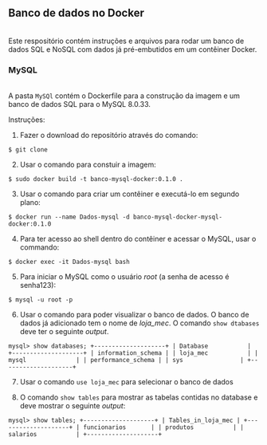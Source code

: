 ## Banco de dados no Docker
\
Este respositório contém instruções e arquivos para rodar um banco de dados SQL e NoSQL com dados já pré-embutidos em um contêiner Docker.

### MySQL
\
A pasta `MySQl` contém o Dockerfile para a construção da imagem e um banco de dados SQL para o MySQL 8.0.33.


Instruções:

1. Fazer o download do repositório através do comando:

`$ git clone`

2. Usar o comando para constuir a imagem:

`$ sudo docker build -t banco-mysql-docker:0.1.0 .`

3. Usar o comando para criar um contêiner e executá-lo em segundo plano:

`$ docker run --name Dados-mysql -d banco-mysql-docker-mysql-docker:0.1.0`

4. Para ter acesso ao shell dentro do contêiner e acessar o MySQL, usar o commando:

`$ docker exec -it Dados-mysql bash`

5. Para iniciar o MySQL como o usuário *root* (a senha de acesso é senha123):

`$ mysql -u root -p`

6. Usar o comando para poder visualizar o banco de dados. O banco de dados já adicionado tem o nome de *loja_mec*. O comando `show dtabases` deve ter o seguinte *output*.

`mysql> show databases;
+--------------------+
| Database           |
+--------------------+
| information_schema |
| loja_mec           |
| mysql              |
| performance_schema |
| sys                |
+--------------------+`

7. Usar o comando `use loja_mec` para selecionar o banco de dados

8. O comando `show tables` para mostrar as tabelas contidas no database e deve mostrar o seguinte *output*:

`mysql> show tables;
+--------------------+
| Tables_in_loja_mec |
+--------------------+
| funcionarios       |
| produtos           |
| salarios           |
+--------------------+`